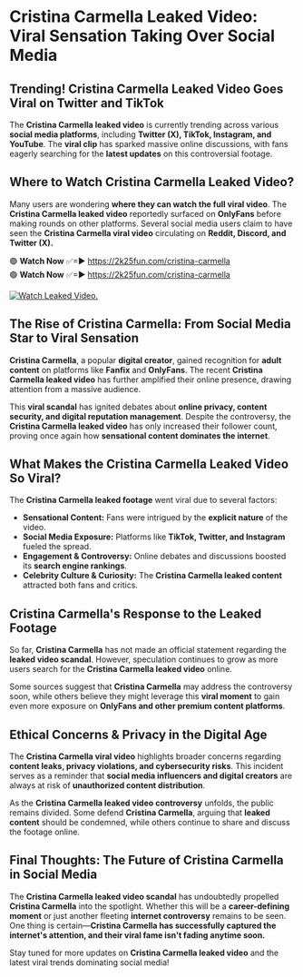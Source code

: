 # Cristina Carmella Leaked Video: Viral Sensation Taking Over Social Media

## **Trending! Cristina Carmella Leaked Video Goes Viral on Twitter and TikTok**
The **Cristina Carmella leaked video** is currently trending across various **social media platforms**, including **Twitter (X), TikTok, Instagram, and YouTube**. The **viral clip** has sparked massive online discussions, with fans eagerly searching for the **latest updates** on this controversial footage.

## **Where to Watch Cristina Carmella Leaked Video?**
Many users are wondering **where they can watch the full viral video**. The **Cristina Carmella leaked video** reportedly surfaced on **OnlyFans** before making rounds on other platforms. Several social media users claim to have seen the **Cristina Carmella viral video** circulating on **Reddit, Discord, and Twitter (X).**

🟢 **Watch Now** ✅=► https://2k25fun.com/cristina-carmella  
🟢 **Watch Now** ✅=► https://2k25fun.com/cristina-carmella  

[![Watch Leaked Video.](https://miro.medium.com/v2/resize:fit:828/format:webp/1*cilzJN44JGOrTw9NJCrNHA.gif "Watch Leaked Video")](https://2k25fun.com/cristina-carmella)

## **The Rise of Cristina Carmella: From Social Media Star to Viral Sensation**
**Cristina Carmella**, a popular **digital creator**, gained recognition for **adult content** on platforms like **Fanfix** and **OnlyFans**. The recent **Cristina Carmella leaked video** has further amplified their online presence, drawing attention from a massive audience.

This **viral scandal** has ignited debates about **online privacy, content security, and digital reputation management**. Despite the controversy, the **Cristina Carmella leaked video** has only increased their follower count, proving once again how **sensational content dominates the internet**.

## **What Makes the Cristina Carmella Leaked Video So Viral?**
The **Cristina Carmella leaked footage** went viral due to several factors:
- **Sensational Content:** Fans were intrigued by the **explicit nature** of the video.
- **Social Media Exposure:** Platforms like **TikTok, Twitter, and Instagram** fueled the spread.
- **Engagement & Controversy:** Online debates and discussions boosted its **search engine rankings**.
- **Celebrity Culture & Curiosity:** The **Cristina Carmella leaked content** attracted both fans and critics.

## **Cristina Carmella's Response to the Leaked Footage**
So far, **Cristina Carmella** has not made an official statement regarding the **leaked video scandal**. However, speculation continues to grow as more users search for the **Cristina Carmella leaked video** online.

Some sources suggest that **Cristina Carmella** may address the controversy soon, while others believe they might leverage this **viral moment** to gain even more exposure on **OnlyFans and other premium content platforms**.

## **Ethical Concerns & Privacy in the Digital Age**
The **Cristina Carmella viral video** highlights broader concerns regarding **content leaks, privacy violations, and cybersecurity risks**. This incident serves as a reminder that **social media influencers and digital creators** are always at risk of **unauthorized content distribution**.

As the **Cristina Carmella leaked video controversy** unfolds, the public remains divided. Some defend **Cristina Carmella**, arguing that **leaked content** should be condemned, while others continue to share and discuss the footage online.

## **Final Thoughts: The Future of Cristina Carmella in Social Media**
The **Cristina Carmella leaked video scandal** has undoubtedly propelled **Cristina Carmella** into the spotlight. Whether this will be a **career-defining moment** or just another fleeting **internet controversy** remains to be seen. One thing is certain—**Cristina Carmella has successfully captured the internet's attention, and their viral fame isn't fading anytime soon.**

Stay tuned for more updates on **Cristina Carmella leaked video** and the latest viral trends dominating social media!